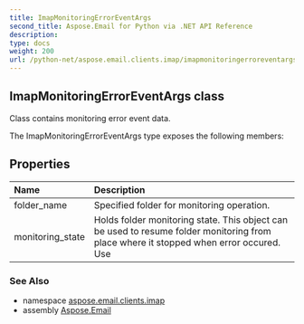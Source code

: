 ```yaml
---
title: ImapMonitoringErrorEventArgs
second_title: Aspose.Email for Python via .NET API Reference
description: 
type: docs
weight: 200
url: /python-net/aspose.email.clients.imap/imapmonitoringerroreventargs/
---
```


## ImapMonitoringErrorEventArgs class

Class contains monitoring error event data.

The ImapMonitoringErrorEventArgs type exposes the following members:
## Properties
| Name | Description |
| :- | :- |
|folder_name|Specified folder for monitoring operation.|
|monitoring_state|Holds folder monitoring state. This object can be used to resume folder monitoring from<br/>            place where it stopped when error occured.<br/>            Use|

### See Also

* namespace [aspose.email.clients.imap](/email/python-net/aspose.email.clients.imap/)
* assembly [Aspose.Email](/email/python-net/)

